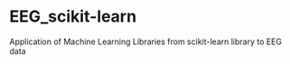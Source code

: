 # EEG_scikit-learn
Application of Machine Learning Libraries from scikit-learn library to EEG data 
